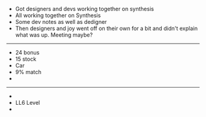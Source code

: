 - Got designers and devs working together on synthesis
- All working together on Synthesis
- Some dev notes as well as dedigner
- Then designers and joy went off on their own for a bit and didn't explain what was up. Meeting maybe?
- ---
- 24 bonus
- 15 stock
- Car
- 9% match
-
- ---
-
- LL6 Level
-